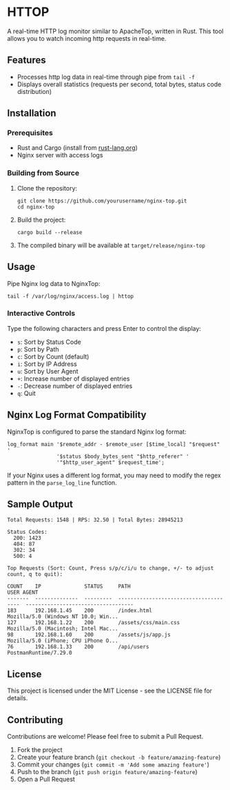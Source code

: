 # HTTOP

A real-time HTTP log monitor similar to ApacheTop, written in Rust. This tool allows you to watch incoming http requests in real-time.

## Features

- Processes http log data in real-time through pipe from `tail -f`
- Displays overall statistics (requests per second, total bytes, status code distribution)

## Installation

### Prerequisites

- Rust and Cargo (install from [rust-lang.org](https://www.rust-lang.org/tools/install))
- Nginx server with access logs

### Building from Source

1. Clone the repository:
   ```
   git clone https://github.com/yourusername/nginx-top.git
   cd nginx-top
   ```

2. Build the project:
   ```
   cargo build --release
   ```

3. The compiled binary will be available at `target/release/nginx-top`

## Usage

Pipe Nginx log data to NginxTop:

```
tail -f /var/log/nginx/access.log | httop
```

### Interactive Controls

Type the following characters and press Enter to control the display:

- `s`: Sort by Status Code
- `p`: Sort by Path
- `c`: Sort by Count (default)
- `i`: Sort by IP Address
- `u`: Sort by User Agent
- `+`: Increase number of displayed entries
- `-`: Decrease number of displayed entries
- `q`: Quit

## Nginx Log Format Compatibility

NginxTop is configured to parse the standard Nginx log format:

```
log_format main '$remote_addr - $remote_user [$time_local] "$request" '
                '$status $body_bytes_sent "$http_referer" '
                '"$http_user_agent" $request_time';
```

If your Nginx uses a different log format, you may need to modify the regex pattern in the `parse_log_line` function.

## Sample Output

```
Total Requests: 1548 | RPS: 32.50 | Total Bytes: 28945213

Status Codes:
  200: 1423
  404: 87
  302: 34
  500: 4

Top Requests (Sort: Count, Press s/p/c/i/u to change, +/- to adjust count, q to quit):

COUNT    IP              STATUS     PATH                                    USER AGENT
-------  --------------  ---------  --------------------------------------  -----------------------------------
183      192.168.1.45    200        /index.html                             Mozilla/5.0 (Windows NT 10.0; Win...
127      192.168.1.22    200        /assets/css/main.css                    Mozilla/5.0 (Macintosh; Intel Mac...
98       192.168.1.60    200        /assets/js/app.js                       Mozilla/5.0 (iPhone; CPU iPhone O...
76       192.168.1.33    200        /api/users                              PostmanRuntime/7.29.0
```

## License

This project is licensed under the MIT License - see the LICENSE file for details.

## Contributing

Contributions are welcome! Please feel free to submit a Pull Request.

1. Fork the project
2. Create your feature branch (`git checkout -b feature/amazing-feature`)
3. Commit your changes (`git commit -m 'Add some amazing feature'`)
4. Push to the branch (`git push origin feature/amazing-feature`)
5. Open a Pull Request

